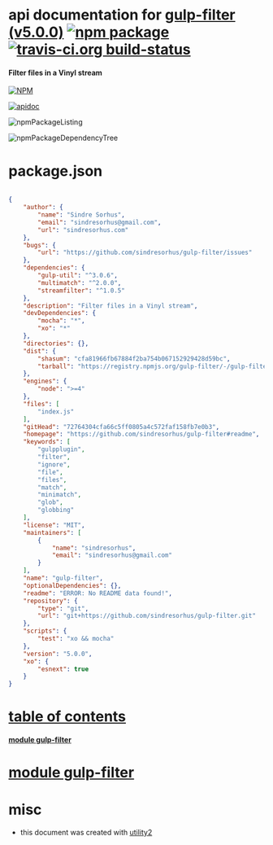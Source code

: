 # api documentation for  [gulp-filter (v5.0.0)](https://github.com/sindresorhus/gulp-filter#readme)  [![npm package](https://img.shields.io/npm/v/npmdoc-gulp-filter.svg?style=flat-square)](https://www.npmjs.org/package/npmdoc-gulp-filter) [![travis-ci.org build-status](https://api.travis-ci.org/npmdoc/node-npmdoc-gulp-filter.svg)](https://travis-ci.org/npmdoc/node-npmdoc-gulp-filter)
#### Filter files in a Vinyl stream

[![NPM](https://nodei.co/npm/gulp-filter.png?downloads=true)](https://www.npmjs.com/package/gulp-filter)

[![apidoc](https://npmdoc.github.io/node-npmdoc-gulp-filter/build/screenCapture.buildNpmdoc.browser._2Fhome_2Ftravis_2Fbuild_2Fnpmdoc_2Fnode-npmdoc-gulp-filter_2Ftmp_2Fbuild_2Fapidoc.html.png)](https://npmdoc.github.io/node-npmdoc-gulp-filter/build/apidoc.html)

![npmPackageListing](https://npmdoc.github.io/node-npmdoc-gulp-filter/build/screenCapture.npmPackageListing.svg)

![npmPackageDependencyTree](https://npmdoc.github.io/node-npmdoc-gulp-filter/build/screenCapture.npmPackageDependencyTree.svg)



# package.json

```json

{
    "author": {
        "name": "Sindre Sorhus",
        "email": "sindresorhus@gmail.com",
        "url": "sindresorhus.com"
    },
    "bugs": {
        "url": "https://github.com/sindresorhus/gulp-filter/issues"
    },
    "dependencies": {
        "gulp-util": "^3.0.6",
        "multimatch": "^2.0.0",
        "streamfilter": "^1.0.5"
    },
    "description": "Filter files in a Vinyl stream",
    "devDependencies": {
        "mocha": "*",
        "xo": "*"
    },
    "directories": {},
    "dist": {
        "shasum": "cfa81966fb67884f2ba754b067152929428d59bc",
        "tarball": "https://registry.npmjs.org/gulp-filter/-/gulp-filter-5.0.0.tgz"
    },
    "engines": {
        "node": ">=4"
    },
    "files": [
        "index.js"
    ],
    "gitHead": "72764304cfa66c5ff0805a4c572faf158fb7e0b3",
    "homepage": "https://github.com/sindresorhus/gulp-filter#readme",
    "keywords": [
        "gulpplugin",
        "filter",
        "ignore",
        "file",
        "files",
        "match",
        "minimatch",
        "glob",
        "globbing"
    ],
    "license": "MIT",
    "maintainers": [
        {
            "name": "sindresorhus",
            "email": "sindresorhus@gmail.com"
        }
    ],
    "name": "gulp-filter",
    "optionalDependencies": {},
    "readme": "ERROR: No README data found!",
    "repository": {
        "type": "git",
        "url": "git+https://github.com/sindresorhus/gulp-filter.git"
    },
    "scripts": {
        "test": "xo && mocha"
    },
    "version": "5.0.0",
    "xo": {
        "esnext": true
    }
}
```



# <a name="apidoc.tableOfContents"></a>[table of contents](#apidoc.tableOfContents)

#### [module gulp-filter](#apidoc.module.gulp-filter)



# <a name="apidoc.module.gulp-filter"></a>[module gulp-filter](#apidoc.module.gulp-filter)



# misc
- this document was created with [utility2](https://github.com/kaizhu256/node-utility2)
